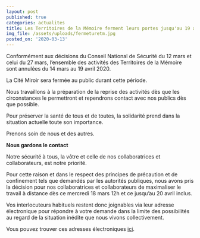 ```yaml
---
layout: post
published: true
categories: actualites
title: Les Territoires de la Mémoire ferment leurs portes jusqu'au 19 avril !
img_file: /assets/uploads/fermeturetm.jpg
posted_on: '2020-03-13'
---
```

Conformément aux décisions du Conseil National de Sécurité du 12 mars et celui du 27 mars, l’ensemble des activités des Territoires de la Mémoire sont annulées du 14 mars au 19 avril 2020.

La Cité Miroir sera fermée au public durant cette période.

Nous travaillons à la préparation de la reprise des activités dès que les circonstances le permettront et rependrons contact avec nos publics dès que possible.

Pour préserver la santé de tous et de toutes, la solidarité prend dans la situation actuelle toute son importance.

Prenons soin de nous et des autres.

**Nous gardons le contact**

Notre sécurité à tous, la vôtre et celle de nos collaboratrices et collaborateurs, est notre priorité.

Pour cette raison et dans le respect des principes de précaution et de confinement tels que demandés par les autorités publiques, nous avons pris la décision pour nos collaboratrices et collaborateurs de maximaliser le travail à distance dès ce mercredi 18 mars 12h et ce jusqu’au 20 avril inclus.

Vos interlocuteurs habituels restent donc joignables via leur adresse électronique pour répondre à votre demande dans la limite des possibilités au regard de la situation inédite que nous vivons collectivement.

Vous pouvez trouver ces adresses électroniques [ici](https://www.territoires-memoire.be/association#permanents).